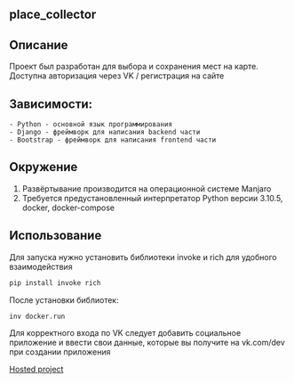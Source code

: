 ## place_collector

## Описание

Проект был разработан для выбора и сохранения мест на карте. Доступна авторизация через VK / регистрация на сайте

## Зависимости:

    - Python - основной язык программирования
    - Django - фреймворк для написания backend части
    - Bootstrap - фреймворк для написания frontend части

## Окружение

1. Развёртывание производится на операционной системе Manjaro
1. Требуется предустановленный интерпретатор Python версии 3.10.5, docker, docker-compose

## Использование

Для запуска нужно установить библиотеки invoke и rich для удобного
взаимодействия

```bash
pip install invoke rich
```

После установки библиотек:

```bash
inv docker.run
```

Для корректного входа по VK следует добавить социальное приложение и ввести свои данные, которые вы получите на vk.com/dev при создании приложения

[Hosted project](https://place-collector.herokuapp.com/)